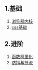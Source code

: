 ## 1.基础

1. [浏览器内核](内核.md "内核")
1. [css基础](css基础.md "css基础")
## 2.进阶

1. [函数柯里化](柯里化.md "柯里化")
1. [防抖与节流](节流防抖.md "防抖节流")